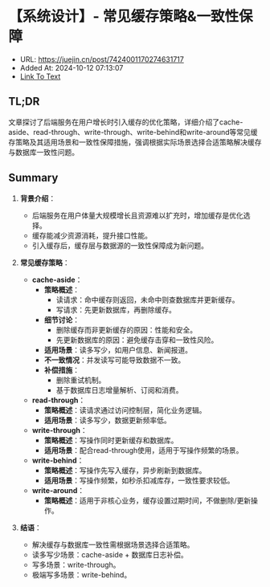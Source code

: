 # 【系统设计】- 常见缓存策略&一致性保障
- URL: https://juejin.cn/post/7424001170274631717
- Added At: 2024-10-12 07:13:07
- [Link To Text](2024-10-12-【系统设计】--常见缓存策略&一致性保障_raw.md)

## TL;DR
文章探讨了后端服务在用户增长时引入缓存的优化策略，详细介绍了cache-aside、read-through、write-through、write-behind和write-around等常见缓存策略及其适用场景和一致性保障措施，强调根据实际场景选择合适策略解决缓存与数据库一致性问题。

## Summary
1. **背景介绍**：
   - 后端服务在用户体量大规模增长且资源难以扩充时，增加缓存是优化选择。
   - 缓存能减少资源消耗，提升接口性能。
   - 引入缓存后，缓存层与数据源的一致性保障成为新问题。

2. **常见缓存策略**：
   - **cache-aside**：
     - **策略概述**：
       - 读请求：命中缓存则返回，未命中则查数据库并更新缓存。
       - 写请求：先更新数据库，再删除缓存。
     - **细节讨论**：
       - 删除缓存而非更新缓存的原因：性能和安全。
       - 先更新数据库的原因：避免缓存击穿和一致性风险。
     - **适用场景**：读多写少，如用户信息、新闻报道。
     - **不一致情况**：并发读写可能导致数据不一致。
     - **补偿措施**：
       - 删除重试机制。
       - 基于数据库日志增量解析、订阅和消费。
   - **read-through**：
     - **策略概述**：读请求通过访问控制层，简化业务逻辑。
     - **适用场景**：读多写少，数据更新频率低。
   - **write-through**：
     - **策略概述**：写操作同时更新缓存和数据库。
     - **适用场景**：配合read-through使用，适用于写操作频繁的场景。
   - **write-behind**：
     - **策略概述**：写操作先写入缓存，异步刷新到数据库。
     - **适用场景**：写操作频繁，如秒杀扣减库存，一致性要求较低。
   - **write-around**：
     - **策略概述**：适用于非核心业务，缓存设置过期时间，不做删除/更新操作。

3. **结语**：
   - 解决缓存与数据库一致性需根据场景选择合适策略。
   - 读多写少场景：cache-aside + 数据库日志补偿。
   - 写多场景：write-through。
   - 极端写多场景：write-behind。
